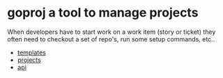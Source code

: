 # goproj a tool to manage projects

When developers have to start work on a work item (story or ticket) they often
need to checkout a set of repo's, run some setup commands, etc..


* [templates](template/index.md)
* [projects](project/index.md)
* [api](api/index.md)
